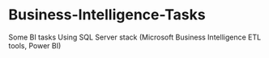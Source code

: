 # Business-Intelligence-Tasks
Some BI tasks Using SQL Server stack
(Microsoft Business Intelligence ETL tools, Power BI)
